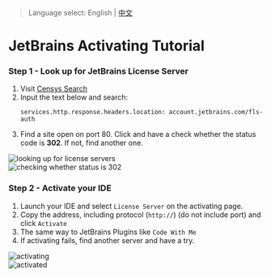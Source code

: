 > Language select: English \| [中文](https://jcshan709.github.io/jetbrains-activating-tutorial/zh)  

# JetBrains Activating Tutorial
### Step 1 - Look up for JetBrains License Server
1. Visit [Censys Search](https://search.censys.io/)
2. Input the text below and search:
   ```plain
   services.http.response.headers.location: account.jetbrains.com/fls-auth
   ```
3. Find a site open on port 80. Click and have a check whether the status code is **302**. If not, find another one.  

![looking up for license servers](https://github.com/user-attachments/assets/d273115b-887e-48ba-9367-376d43a042fe)  
![checking whether status is 302](https://github.com/user-attachments/assets/a2cebd5e-0c71-4cca-80b7-84178bbd14cf)  

### Step 2 - Activate your IDE
1. Launch your IDE and select `License Server` on the activating page.
2. Copy the address, including protocol (`http://`) (do not include port) and click `Activate`
3. The same way to JetBrains Plugins like `Code With Me`
4. If activating fails, find another server and have a try.  
  
![activating](https://github.com/user-attachments/assets/e36a4dd0-964a-4fd6-b993-443e05f42393)  
![activated](https://github.com/user-attachments/assets/0391245c-c324-40f6-981d-02b2d98f662b)
